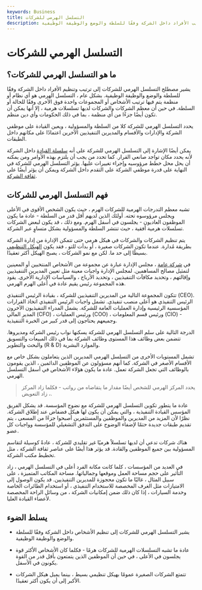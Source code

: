 ```yaml
---
keywords: Business
title: التسلسل الهرمي للشركات
description: يشير التسلسل الهرمي للشركات إلى ترتيب الأفراد داخل الشركة وفقًا للسلطة والوضع والوظيفة الوظيفية.
---
```


# التسلسل الهرمي للشركات
## ما هو التسلسل الهرمي للشركات؟

يشير مصطلح التسلسل الهرمي للشركات إلى ترتيب وتنظيم الأفراد داخل الشركة وفقًا للسلطة والوضع والوظيفة الوظيفية. بشكل عام ، التسلسل الهرمي هو أي نظام أو منظمة يتم فيها ترتيب الأشخاص أو المجموعات واحدة فوق الأخرى وفقًا للحالة أو السلطة. في حين أن معظم الشركات والشركات لديها تسلسلات هرمية ، إلا أنها يمكن أن تكون أيضًا جزءًا من أي منظمة ، بما في ذلك الحكومات وأي دين منظم.

يحدد التسلسل الهرمي للشركة كلا من السلطة والمسؤولية ، ويعين القيادة على موظفي الشركة والإدارات والأقسام والمديرين التنفيذيين الآخرين اعتمادًا على مكانهم داخل الطبقات.

يمكن أيضًا الإشارة إلى التسلسل الهرمي للشركة على أنه [سلسلة القيادة](/organizational-structure) داخل الشركة لأنه يحدد مكان تواجد صانعي القرار. كما تحدد من يجب أن يلتزم بهذه الأوامر ومن يمكنه أن يحل محل خطط مرؤوسيه وإجراء تغييرات عليها. يؤثر التسلسل الهرمي للشركة في النهاية على قدرة موظفي الشركة على التقدم داخل الشركة ويمكن أن يؤثر أيضًا على [ثقافة الشركة](/corporate-culture).

## فهم التسلسل الهرمي للشركات

تشبه معظم التدرجات الهرمية للشركات الهرم ، حيث يكون الشخص الأقوى في الأعلى ويجلس مرؤوسوه تحته. أولئك الذين لديهم أقل قدر من السلطة - عادة ما يكون الموظفون العاديون - يجلسون في أسفل الهرم. ومع ذلك ، قد يكون لبعض الشركات تسلسلات هرمية أفقية ، حيث تنتشر السلطة والمسؤولية بشكل متساوٍ عبر الشركة.

يتم تنظيم الشركات والشركات في هيكل هرمي حتى تتمكن الإدارة من إدارة الشركة بطريقة مُدارة. عندما تكون الشركات صغيرة ، أو بدأت للتو ، فقد يكون [الهيكل التنظيمي](/organizational-structure) بسيطًا إلى حد ما. لكن مع نمو الشركات ، يصبح الهيكل أكثر تعقيدًا.

في [شركة عامة](/publiccompany) ، مجلس الإدارة عبارة عن مجموعة من الأشخاص المنتخبين أو المعينين لتمثيل مصالح المساهمين. لمجلس الإدارة واجبات معينة مثل تعيين المديرين التنفيذيين وإقالتهم ، وتحديد مكافآت التنفيذيين ، وتحديد الأرباح ، والسياسات الإدارية الأخرى. يقود هذه المجموعة رئيس يقيم عادة في أعلى الهرم الهرمي.

تتكون المجموعة التالية من المديرين التنفيذيين للشركة ، بقيادة الرئيس التنفيذي (CEO). الرئيس التنفيذي هو أعلى منصب تنفيذي. تشمل واجبات الرئيس التنفيذي اتخاذ القرارات المؤسسية الرئيسية وإدارة العمليات العامة للشركة. يشمل المدراء التنفيذيون الآخرون المدير المالي (CFO) ، ورئيس العمليات (COO) ، ورئيس قسم المعلومات (CIO) - وجميعهم يحتاجون إلى قدر كبير من الخبرة التنفيذية.

الدرجة التالية على سلم التسلسل الهرمي للشركة يسكنها نواب رئيس الشركة ومديروها. تتضمن بعض وظائف هذا المستوى وظائف الشركة بما في ذلك المبيعات والتسويق والبحث والتطوير (R & D) والموارد البشرية.

تشمل المستويات الأخرى من التسلسل الهرمي المديرين الذين يتعاملون بشكل خاص مع الأقسام الأصغر في الشركة. كما أنهم مسؤولون عن الموظفين الدائمين ، الذين يقومون بالوظائف التي تجعل الشركة تعمل. عادة ما يكون هؤلاء الأشخاص في أسفل التسلسل الهرمي.

> يحدد المركز الهرمي للشخص أيضًا مقدار ما يتقاضاه من رواتب - فكلما زاد المركز ، زاد التعويض.

>

عادة ما يتطور تكوين التسلسل الهرمي للشركة مع نضوج المؤسسة. قد يشكل الفريق المؤسس القيادة التنفيذية ، والتي يمكن أن يكون لها هيكل فضفاض عند إطلاق الشركة. نظرًا لأن المزيد من المديرين والموظفين والمستثمرين أصبحوا جزءًا من المسعى ، يتم تقديم طبقات جديدة حتمًا لإضفاء الوضوح على التدفق التشغيلي للمؤسسة وواجبات كل عضو.

هناك شركات تدعي أن لديها تسلسلاً هرميًا غير تقليدي للشركة ، عادةً كوسيلة لتقاسم المسؤولية بين جميع الموظفين والقادة. قد يؤثر هذا أيضًا على عناصر ثقافة الشركة ، مثل تخطيط مكتب الشركة.

في العديد من المؤسسات ، كلما كانت مكانة الفرد أعلى في التسلسل الهرمي ، زاد التأثير على حجم مساحة العمل وموقعها وجمالياتها. مساحة المكاتب المتميزة ، على سبيل المثال ، غالبًا ما تكون محجوزة للمديرين التنفيذيين. قد يكون الوصول إلى الامتيازات مثل الغرف المخصصة للاستخدام التنفيذي ، أو استخدام الطائرات الخاصة وخدمة السيارات ، إذا كان ذلك ضمن إمكانيات الشركة ، من وسائل الراحة المخصصة لأعضاء القيادة العليا.

## يسلط الضوء

- يشير التسلسل الهرمي للشركات إلى تنظيم الأشخاص داخل الشركة وفقًا للسلطة والوضع والوظيفة الوظيفية.

- عادة ما تشبه التسلسلات الهرمية للشركات هرمًا - فكلما كان الأشخاص الأكثر قوة يجلسون في الأعلى ، في حين أن الموظفين الذين يتمتعون بأقل قدر من القوة يكونون في الأسفل.

- تتمتع الشركات الصغيرة عمومًا بهيكل تنظيمي بسيط ، بينما يميل هيكل الشركات الأكبر إلى أن يكون أكثر تعقيدًا.

